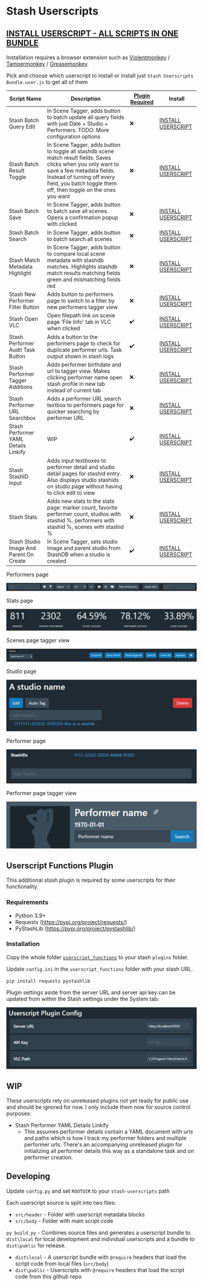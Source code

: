 # Stash Userscripts

## [INSTALL USERSCRIPT - ALL SCRIPTS IN ONE BUNDLE](https://github.com/7dJx1qP/stash-userscripts/raw/master/dist/public/Stash%20Userscripts%20Bundle.user.js)

Installation requires a browser extension such as [Violentmonkey](https://violentmonkey.github.io/) / [Tampermonkey](https://www.tampermonkey.net/) / [Greasemonkey](https://www.greasespot.net/).

Pick and choose which userscript to install or install just `Stash Userscripts Bundle.user.js` to get all of them

| Script Name  | Description | [Plugin Required](#userscript-functions-plugin) | Install |
| ------------- | ------------- | ------------- | ------------- |
| Stash Batch Query Edit | In Scene Tagger, adds button to batch update all query fields with just Date + Studio + Performers. TODO: More configuration options  |:x:|  [INSTALL USERSCRIPT](https://github.com/7dJx1qP/stash-userscripts/raw/master/dist/public/Stash%20Batch%20Query%20Edit.user.js)  |
| Stash Batch Result Toggle  | In Scene Tagger, adds button to toggle all stashdb scene match result fields. Saves clicks when you only want to save a few metadata fields. Instead of turning off every field, you batch toggle them off, then toggle on the ones you want  |:x:|  [INSTALL USERSCRIPT](https://github.com/7dJx1qP/stash-userscripts/raw/master/dist/public/Stash%20Batch%20Result%20Toggle.user.js)  |
| Stash Batch Save  | In Scene Tagger, adds button to batch save all scenes. Opens a confirmation popup with clicked  |:x:|  [INSTALL USERSCRIPT](https://github.com/7dJx1qP/stash-userscripts/raw/master/dist/public/Stash%20Batch%20Save.user.js)  |
| Stash Batch Search  | In Scene Tagger, adds button to batch search all scenes  |:x:|  [INSTALL USERSCRIPT](https://github.com/7dJx1qP/stash-userscripts/raw/master/dist/public/Stash%20Batch%20Search.user.js)  |
| Stash Match Metadata Highlight  | In Scene Tagger, adds button to compare local scene metadata with stashdb matches. Highlights stashdb match results matching fields green and mismatching fields red  |:x:|  [INSTALL USERSCRIPT](https://github.com/7dJx1qP/stash-userscripts/raw/master/dist/public/Stash%20Match%20Metadata%20Highlight.user.js)  |
| Stash New Performer Filter Button  | Adds button to performers page to switch to a filter by new performers tagger view  |:x:|  [INSTALL USERSCRIPT](https://github.com/7dJx1qP/stash-userscripts/raw/master/dist/public/Stash%20New%20Performer%20Filter%20Button.user.js)  |
| Stash Open VLC  | Open filepath link on scene page 'File Info' tab in VLC when clicked  |:heavy_check_mark:|  [INSTALL USERSCRIPT](https://github.com/7dJx1qP/stash-userscripts/raw/master/dist/public/Stash%20Open%20VLC.user.js)  |
| Stash Performer Audit Task Button  |  Adds a button to the performers page to check for duplicate performer urls. Task output shown in stash logs  |:heavy_check_mark:|  [INSTALL USERSCRIPT](https://github.com/7dJx1qP/stash-userscripts/raw/master/dist/public/Stash%20Performer%20Audit%20Task%20Button.user.js)  |
| Stash Performer Tagger Additions  |  Adds performer birthdate and url to tagger view. Makes clicking performer name open stash profile in new tab instead of current tab  |:x:|  [INSTALL USERSCRIPT](https://github.com/7dJx1qP/stash-userscripts/raw/master/dist/public/Stash%20Performer%20Tagger%20Additions.user.js)  |
| Stash Performer URL Searchbox  | Adds a performer URL search textbox to performers page for quicker searching by performer URL |:x:|  [INSTALL USERSCRIPT](https://github.com/7dJx1qP/stash-userscripts/raw/master/dist/public/Stash%20Performer%20URL%20Searchbox.user.js)  |
| Stash Performer YAML Details Linkify  | WIP  |:heavy_check_mark:|  [INSTALL USERSCRIPT](https://github.com/7dJx1qP/stash-userscripts/raw/master/dist/public/Stash%20Performer%20YAML%20Details%20Linkify.user.js)  |
| Stash StashID Input  | Adds input textboxes to performer detail and studio detail pages for stashid entry. Also displays studio stashids on studio page without having to click edit to view |:x:|  [INSTALL USERSCRIPT](https://github.com/7dJx1qP/stash-userscripts/raw/master/dist/public/Stash%20StashID%20Input.user.js)  |
| Stash Stats  | Adds new stats to the stats page: marker count, favorite performer count, studios with stashid %, performers with stashid %, scenes with stashid %  |:x:|  [INSTALL USERSCRIPT](https://github.com/7dJx1qP/stash-userscripts/raw/master/dist/public/Stash%20Stats.user.js)  |
| Stash Studio Image And Parent On Create | In Scene Tagger, sets studio image and parent studio from StashDB when a studio is created  |:heavy_check_mark:|  [INSTALL USERSCRIPT](https://github.com/7dJx1qP/stash-userscripts/raw/master/dist/public/Stash%20Studio%20Image%20And%20Parent%20On%20Create.user.js)  |

Performers page

![Performers page](images/performers-page.png?raw=true "Performers page")

Stats page

![Stats page](images/stats-page.png?raw=true "Stats page")

Scenes page tagger view

![Scenes page tagger view](images/scenes-tagger.png?raw=true "Scenes page tagger view")

Studio page

![Studio page](images/studio-page.png?raw=true "Studio page")

Performer page

![Performer page](images/performer-page.png?raw=true "Performer page")

Performer page tagger view

![Performer page tagger view](images/performer-tagger.png?raw=true "Performer page tagger view")

## Userscript Functions Plugin

This additional stash plugin is required by some userscripts for their functionality

### Requirements

* Python 3.9+
* Requests (https://pypi.org/project/requests/)
* PyStashLib (https://pypi.org/project/pystashlib/)

### Installation

Copy the whole folder [`userscript_functions`](https://github.com/7dJx1qP/stash-userscripts/tree/master/plugins/userscript_functions) to your stash `plugins` folder.

Update `config.ini` in the `userscript_functions` folder with your stash URL.

`pip install requests pystashlib`

Plugin settings aside from the server URL and server api key can be updated from within the Stash settings under the System tab:

![Settings page system tab](images/system-settings.png?raw=true "Settings page system tab")

## WIP

These userscripts rely on unreleased plugins not yet ready for public use and should be ignored for now. I only include them now for source control purposes:
* Stash Performer YAML Details Linkify
  * This assumes performer details contain a YAML document with urls and paths which is how I track my performer folders and multiple performer urls. There's an accompanying unreleased plugin for initializing all performer details this way as a standalone task and on performer creation.

## Developing

Update `config.py` and set `ROOTDIR` to your `stash-userscripts` path

Each userscript source is split into two files:
* `src/header` - Folder with userscript metadata blocks
* `src/body` - Folder with main script code

`py build.py` - Combines source files and generates a userscript bundle to `dist\local` for local development and individual userscripts and a bundle to `dist\public` for release.
* `dist\local` - A userscript bundle with `@require` headers that load the script code from local files (`src/body`)
* `dist\public` - Userscripts with `@require` headers that load the script code from this github repo